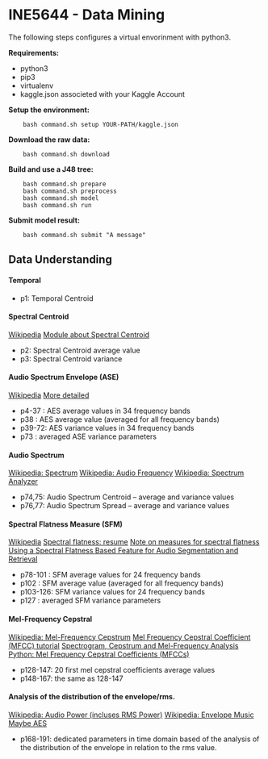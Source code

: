 # INE5644 - Data Mining

The following steps configures a virtual envorinment with python3.

**Requirements:**
* python3
* pip3
* virtualenv
* kaggle.json associeted with your Kaggle Account

**Setup the environment:**
```
	bash command.sh setup YOUR-PATH/kaggle.json
```

**Download the raw data:**
```
	bash command.sh download
```

**Build and use a J48 tree:**
```
	bash command.sh prepare
	bash command.sh preprocess
	bash command.sh model
	bash command.sh run
```

**Submit model result:**
```
	bash command.sh submit "A message"
```

## Data Understanding

#### Temporal

- p1: Temporal Centroid

#### Spectral Centroid

[Wikipedia](https://en.wikipedia.org/wiki/Spectral_centroid)
[Module about Spectral Centroid](http://acousticslab.org/RECA220/PMFiles/Module06.htm)

- p2: Spectral Centroid average value
- p3: Spectral Centroid variance

#### Audio Spectrum Envelope (ASE)

[Wikipedia](https://en.wikipedia.org/wiki/Spectral_envelope)
[More detailed](http://recherche.ircam.fr/anasyn/schwarz/da/specenv/3_3Spectral_Envelopes.html)

- p4-37 : AES average values in 34 frequency bands
- p38   : AES average value (averaged for all frequency bands)
- p39-72: AES variance values in 34 frequency bands
- p73   : averaged ASE variance parameters

#### Audio Spectrum

[Wikipedia: Spectrum](https://en.wikipedia.org/wiki/Spectrum)
[Wikipedia: Audio Frequency](https://en.wikipedia.org/wiki/Audio_frequency)
[Wikipedia: Spectrum Analyzer](https://en.wikipedia.org/wiki/Spectrum_analyzer)

- p74,75: Audio Spectrum Centroid – average and variance values
- p76,77: Audio Spectrum Spread – average and variance values

#### Spectral Flatness Measure (SFM)

[Wikipedia](https://en.wikipedia.org/wiki/Spectral_flatness)
[Spectral flatness: resume](https://www.johndcook.com/blog/2016/05/03/spectral-flatness/)
[Note on measures for spectral flatness](https://www.researchgate.net/publication/224078693_Note_on_measures_for_spectral_flatness)
[Using a Spectral Flatness Based Feature for Audio Segmentation and Retrieval](http://ismir2000.ismir.net/posters/izmirli.pdf)

- p78-101 : SFM average values for 24 frequency bands
- p102    : SFM average value (averaged for all frequency bands)
- p103-126: SFM variance values for 24 frequency bands
- p127    : averaged SFM variance parameters

#### Mel-Frequency Cepstral

[Wikipedia: Mel-Frequency Cepstrum](https://en.wikipedia.org/wiki/Mel-frequency_cepstrum)
[Mel Frequency Cepstral Coefficient (MFCC) tutorial](http://practicalcryptography.com/miscellaneous/machine-learning/guide-mel-frequency-cepstral-coefficients-mfccs/)
[Spectrogram, Cepstrum and Mel-Frequency Analysis](http://www.speech.cs.cmu.edu/15-492/slides/03_mfcc.pdf)
[Python: Mel Frequency Cepstral Coefficients (MFCCs)](https://musicinformationretrieval.com/mfcc.html)

- p128-147: 20 first mel cepstral coefficients average values
- p148-167: the same as 128-147

#### Analysis of the distribution of the envelope/rms.

[Wikipedia: Audio Power (incluses RMS Power)](https://en.wikipedia.org/wiki/Audio_power)
[Wikipedia: Envelope Music](https://en.wikipedia.org/wiki/Envelope_(music))
[Maybe AES](https://en.wikipedia.org/wiki/Spectral_envelope)

- p168-191: dedicated parameters in time domain based of the analysis of the distribution of the envelope in relation to the rms value.
